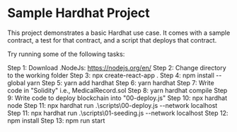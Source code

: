 # Sample Hardhat Project
This project demonstrates a basic Hardhat use case. It comes with a sample contract, a test for that contract, and a script that deploys that contract.

Try running some of the following tasks:

Step 1: Download .NodeJs: https://nodejs.org/en/
Step 2: Change directory to the working folder
Step 3: npx create-react-app .
Step 4: npm install --global yarn
Step 5: yarn add hardhat
Step 6: yarn hardhat
Step 7: Write code in "Solidity" i.e., MedicalRecord.sol
Step 8: yarn hardhat compile
Step 9: Write code to deploy blockchain into "00-deploy.js"
Step 10: npx hardhat node
Step 11: npx hardhat run .\scripts\00-deploy.js --network localhost
Step 11: npx hardhat run .\scripts\01-seeding.js --network localhost
Step 12: npm install
Step 13: npm run start

